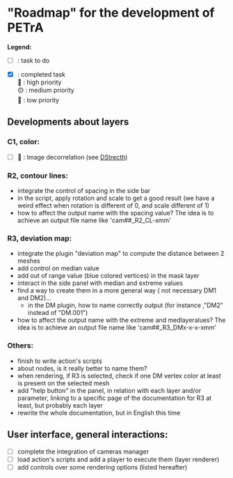 # "Roadmap" for the development of PETrA

**Legend:**
- [ ] : task to do
- [x] : completed task </br>
:red_circle: : high priority </br>
:yellow_circle: : medium priority </br>
:large_blue_circle: : low priority


## Developments about layers
### C1, color:
+ [ ] :large_blue_circle: : Image decorrelation (see [DStrecth](http://www.dstretch.com/))
 
### R2, contour lines:
+ integrate the control of spacing in the side bar
+ in the script, apply rotation and scale to get a good result (we have a weird effect when rotation is different of 0, and scale different of 1)
+ how to affect the output name with the spacing value? The idea is to achieve an output file name like 'cam##_R2_CL-xmm'
 
### R3, deviation map:
+ integrate the plugin "deviation map" to compute the distance between 2 meshes
+ add control on median value
+ add out of range value (blue colored vertices) in the mask layer
+ interact in the side panel with median and extreme values
+ find a way to create them in a more general way ( not necessary DM1 and DM2)...
    + in the DM plugin, how to name correctly output (for instance ,"DM2" instead of "DM.001")
+ how to affect the output name with the extreme and medlayeralues? The idea is to achieve an output file name like 'cam##_R3_DMx-x-x-xmm'
 
### Others:
+ finish to write action's scripts
+ about nodes, is it really better to name them?
+ when rendering, if R3 is selected, check if one DM vertex color at least is present on the selected mesh
+ add "help button" in the panel, in relation with each layer and/or parameter, linking to a specific page of the documentation for R3 at least, but probably each layer
+ rewrite the whole documentation, but in English this time


## User interface, general interactions:
- [ ] complete the integration of cameras manager
- [ ] load action's scripts and add a player to execute them (layer renderer)
- [ ] add controls over some rendering options (listed hereafter)
